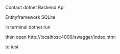 Contact dotnet Backend Api

Entityframework SQLite

in terminal dotnet run

then open http://localhost:4000/swagger/index.html 

to test
